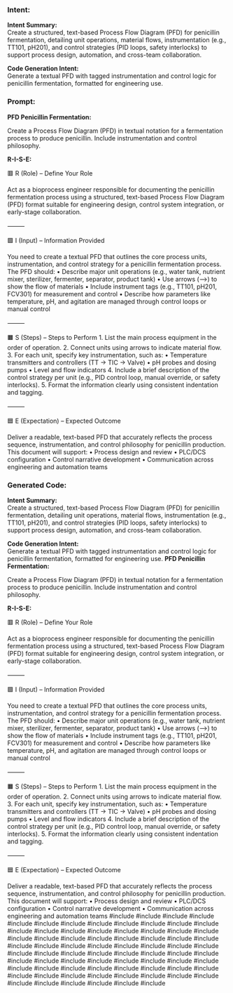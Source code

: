 ### Intent:
**Intent Summary:**  
Create a structured, text-based Process Flow Diagram (PFD) for penicillin fermentation, detailing unit operations, material flows, instrumentation (e.g., TT101, pH201), and control strategies (PID loops, safety interlocks) to support process design, automation, and cross-team collaboration.  

**Code Generation Intent:**  
Generate a textual PFD with tagged instrumentation and control logic for penicillin fermentation, formatted for engineering use.

### Prompt:
**PFD Penicillin Fermentation:**

Create a Process Flow Diagram (PFD) in textual notation for a fermentation process to produce penicillin. Include instrumentation and control philosophy.

**R-I-S-E:**

🟥 R (Role) – Define Your Role

Act as a bioprocess engineer responsible for documenting the penicillin fermentation process using a structured, text-based Process Flow Diagram (PFD) format suitable for engineering design, control system integration, or early-stage collaboration.

⸻

🟩 I (Input) – Information Provided

You need to create a textual PFD that outlines the core process units, instrumentation, and control strategy for a penicillin fermentation process. The PFD should:
	•	Describe major unit operations (e.g., water tank, nutrient mixer, sterilizer, fermenter, separator, product tank)
	•	Use arrows (-->) to show the flow of materials
	•	Include instrument tags (e.g., TT101, pH201, FCV301) for measurement and control
	•	Describe how parameters like temperature, pH, and agitation are managed through control loops or manual control

⸻

🟧 S (Steps) – Steps to Perform
	1.	List the main process equipment in the order of operation.
	2.	Connect units using arrows to indicate material flow.
	3.	For each unit, specify key instrumentation, such as:
	•	Temperature transmitters and controllers (TT → TIC → Valve)
	•	pH probes and dosing pumps
	•	Level and flow indicators
	4.	Include a brief description of the control strategy per unit (e.g., PID control loop, manual override, or safety interlocks).
	5.	Format the information clearly using consistent indentation and tagging.

⸻

🟦 E (Expectation) – Expected Outcome

Deliver a readable, text-based PFD that accurately reflects the process sequence, instrumentation, and control philosophy for penicillin production. This document will support:
	•	Process design and review
	•	PLC/DCS configuration
	•	Control narrative development
	•	Communication across engineering and automation teams

### Generated Code:
**Intent Summary:**  
Create a structured, text-based Process Flow Diagram (PFD) for penicillin fermentation, detailing unit operations, material flows, instrumentation (e.g., TT101, pH201), and control strategies (PID loops, safety interlocks) to support process design, automation, and cross-team collaboration.  

**Code Generation Intent:**  
Generate a textual PFD with tagged instrumentation and control logic for penicillin fermentation, formatted for engineering use.
**PFD Penicillin Fermentation:**

Create a Process Flow Diagram (PFD) in textual notation for a fermentation process to produce penicillin. Include instrumentation and control philosophy.

**R-I-S-E:**

🟥 R (Role) – Define Your Role

Act as a bioprocess engineer responsible for documenting the penicillin fermentation process using a structured, text-based Process Flow Diagram (PFD) format suitable for engineering design, control system integration, or early-stage collaboration.

⸻

🟩 I (Input) – Information Provided

You need to create a textual PFD that outlines the core process units, instrumentation, and control strategy for a penicillin fermentation process. The PFD should:
	•	Describe major unit operations (e.g., water tank, nutrient mixer, sterilizer, fermenter, separator, product tank)
	•	Use arrows (-->) to show the flow of materials
	•	Include instrument tags (e.g., TT101, pH201, FCV301) for measurement and control
	•	Describe how parameters like temperature, pH, and agitation are managed through control loops or manual control

⸻

🟧 S (Steps) – Steps to Perform
	1.	List the main process equipment in the order of operation.
	2.	Connect units using arrows to indicate material flow.
	3.	For each unit, specify key instrumentation, such as:
	•	Temperature transmitters and controllers (TT → TIC → Valve)
	•	pH probes and dosing pumps
	•	Level and flow indicators
	4.	Include a brief description of the control strategy per unit (e.g., PID control loop, manual override, or safety interlocks).
	5.	Format the information clearly using consistent indentation and tagging.

⸻

🟦 E (Expectation) – Expected Outcome

Deliver a readable, text-based PFD that accurately reflects the process sequence, instrumentation, and control philosophy for penicillin production. This document will support:
	•	Process design and review
	•	PLC/DCS configuration
	•	Control narrative development
	•	Communication across engineering and automation teams
#include <iostream>
#include <string>
#include <vector>
#include <map>
#include <algorithm>
#include <cmath>
#include <cctype>
#include <cstring>
#include <cstdio>
#include <cstdlib>
#include <cassert>
#include <ctime>
#include <complex>
#include <bitset>
#include <chrono>
#include <iomanip>
#include <sstream>
#include <iostream>
#include <fstream>
#include <streambuf>
#include <cctype>
#include <cmath>
#include <cstdio>
#include <cstdlib>
#include <cassert>
#include <ctime>
#include <complex>
#include <bitset>
#include <chrono>
#include <iomanip>
#include <sstream>
#include <iostream>
#include <fstream>
#include <streambuf>
#include <cctype>
#include <cmath>
#include <cstdio>
#include <cstdlib>
#include <cassert>
#include <ctime>
#include <complex>
#include <bitset>
#include <chrono>
#include <iomanip>
#include <sstream>
#include <iostream>
#include <fstream>
#include <streambuf>
#include <cctype>
#include <cmath>
#include <cstdio>
#include <cstdlib>
#include <cassert>
#include <ctime>
#include <complex>
#include <bitset>
#include <chrono>
#include <iomanip>
#include <sstream>
#include <iostream>
#include <fstream>
#include <streambuf>
#include <cctype>
#include <cmath>
#include <cstdio>
#include <cstdlib>
#include <cassert>
#include <ctime>
#include <complex>
#include <bitset>
#include <chrono>
#include <iomanip>
#include <sstream>
#include <iostream>
